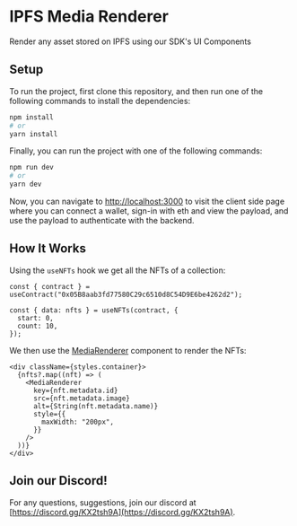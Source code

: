 # IPFS Media Renderer

Render any asset stored on IPFS using our SDK's UI Components

## Setup

To run the project, first clone this repository, and then run one of the following commands to install the dependencies:

```bash
npm install
# or
yarn install
```

Finally, you can run the project with one of the following commands:

```bash
npm run dev
# or
yarn dev
```

Now, you can navigate to [http://localhost:3000](http://localhost:3000) to visit the client side page where you can connect a wallet, sign-in with eth and view the payload, and use the payload to authenticate with the backend.

## How It Works

Using the `useNFTs` hook we get all the NFTs of a collection:

```tsx
const { contract } = useContract("0x05B8aab3fd77580C29c6510d8C54D9E6be4262d2");

const { data: nfts } = useNFTs(contract, {
  start: 0,
  count: 10,
});
```

We then use the [MediaRenderer](https://docs.web3sdks.com/ui-components/ipfs-media-renderer) component to render the NFTs:

```tsx
<div className={styles.container}>
  {nfts?.map((nft) => (
    <MediaRenderer
      key={nft.metadata.id}
      src={nft.metadata.image}
      alt={String(nft.metadata.name)}
      style={{
        maxWidth: "200px",
      }}
    />
  ))}
</div>
```

## Join our Discord!

For any questions, suggestions, join our discord at [https://discord.gg/KX2tsh9A](https://discord.gg/KX2tsh9A).

